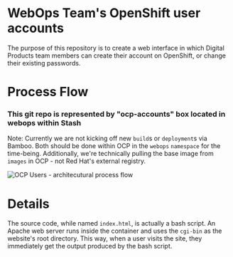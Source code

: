 # WebOps Team's OpenShift user accounts

The purpose of this repository is to create a web interface in which Digital Products team members
can create their account on OpenShift, or change their existing passwords.

# Process Flow
### This git repo is represented by "ocp-accounts" box located in webops within Stash

Note: Currently we are not kicking off new `build`s or `deployment`s via Bamboo.  Both should be done within
OCP in the `webops` `namespace` for the time-being.  Additionally, we're technically pulling
the base image from `images` in OCP - not Red Hat's external registry.

![OCP Users - architecutural process flow](ocp-accounts.png)

# Details

The source code, while named `index.html`, is actually a bash script.  An Apache web server runs
inside the container and uses the `cgi-bin` as the website's root directory.  This way, when a
user visits the site, they immediately get the output produced by the bash script.
